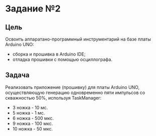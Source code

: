 # Задание №2

## Цель

Освоить аппаратано-программный инструментарий на базе платы Arduino UNO:
* сборка и прошивка в Arduino IDE;
* отладка прошивки с помощью осциллографа.

## Задача

Реализовать приложение (прошивку) для платы Arduino UNO, осуществляющую генерацию одновременно пяти импульсов со скважностью 50%, используя TaskManager:
- 3 ножка - 10 мс.
- 5 ножка - 1 мс.
- 6 ножка - 500 мкс.
- 9 ножка - 100 мкс.
- 10 ножка - 50 мкс.
